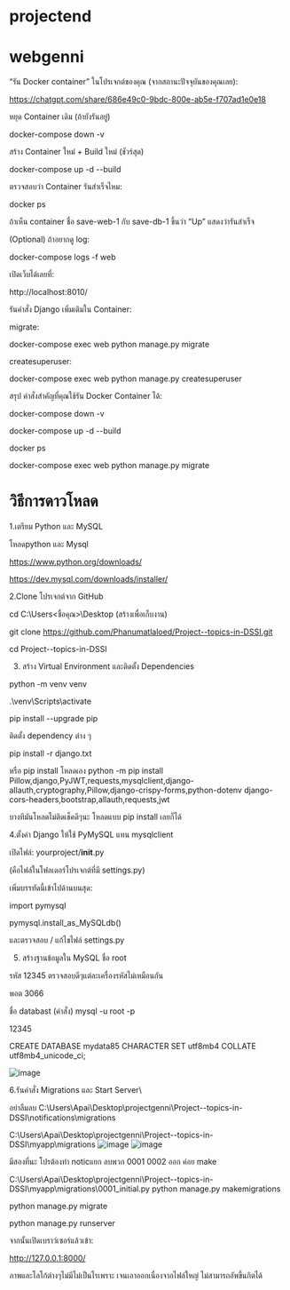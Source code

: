 ﻿# projectend
# webgenni

“รัน Docker container” ในโปรเจกต์ของคุณ (จากสถานะปัจจุบันของคุณเลย):

https://chatgpt.com/share/686e49c0-9bdc-800e-ab5e-f707ad1e0e18

 หยุด Container เดิม (ถ้ายังรันอยู่)

docker-compose down -v

 สร้าง Container ใหม่ + Build ใหม่ (ชัวร์สุด)

docker-compose up -d --build

 ตรวจสอบว่า Container รันสำเร็จไหม:


docker ps

ถ้าเห็น container ชื่อ save-web-1 กับ save-db-1 ขึ้นว่า “Up” แสดงว่ารันสำเร็จ

(Optional) ถ้าอยากดู log:

docker-compose logs -f web

เปิดเว็บได้เลยที่:

http://localhost:8010/

รันคำสั่ง Django เพิ่มเติมใน Container:

migrate:

docker-compose exec web python manage.py migrate

createsuperuser:


docker-compose exec web python manage.py createsuperuser

สรุป คำสั่งสำคัญที่คุณใช้รัน Docker Container ได้:

docker-compose down -v

docker-compose up -d --build

docker ps

docker-compose exec web python manage.py migrate

# วิธีการดาวโหลด
1.เตรียม Python และ MySQL

โหลดpython และ Mysql

https://www.python.org/downloads/

https://dev.mysql.com/downloads/installer/

2.Clone โปรเจกต์จาก GitHub

cd C:\Users\<ชื่อคุณ>\Desktop (สร้างเพื่อเก็บงาน)

git clone https://github.com/Phanumatlaloed/Project--topics-in-DSSI.git

cd Project--topics-in-DSSI

3. สร้าง Virtual Environment และติดตั้ง Dependencies

python -m venv venv

.\venv\Scripts\activate

pip install --upgrade pip

ติดตั้ง dependency ต่าง ๆ

pip install -r django.txt

หรือ pip install โหลดเอง 
python -m pip install Pillow,django,PyJWT,requests,mysqlclient,django-allauth,cryptography,Pillow,django-crispy-forms,python-dotenv
django-cors-headers,bootstrap,allauth,requests,jwt

บางทีมันโหลดไม่ติดเช็คดีๆนะ โหลดแบบ pip install เลยก็ได้

4.ตั้งค่า Django ให้ใช้ PyMySQL แทน mysqlclient

 เปิดไฟล์: yourproject/__init__.py
 
(คือไฟล์ในโฟลเดอร์โปรเจกต์ที่มี settings.py)

เพิ่มบรรทัดนี้เข้าไปด้านบนสุด:

import pymysql

pymysql.install_as_MySQLdb()

และตรวจสอบ / แก้ไขไฟล์ settings.py

5. สร้างฐานข้อมูลใน MySQL
ชื่อ root 

รหัส 12345  ตรวจสอบดีๆแต่ละเครื่องรหัสไม่เหมือนกัน 

พอต 3066

ชื่อ databast (คำสั่ง)
mysql -u root -p

12345

CREATE DATABASE mydata85 CHARACTER SET utf8mb4 COLLATE utf8mb4_unicode_ci;

![image](https://github.com/user-attachments/assets/3800684e-f3e7-4e89-96c7-5065f7ac1180)


6.รันคำสั่ง Migrations และ Start Server\

อย่าลืมลบ C:\Users\Apai\Desktop\projectgenni\Project--topics-in-DSSI\notifications\migrations 

C:\Users\Apai\Desktop\projectgenni\Project--topics-in-DSSI\myapp\migrations
![image](https://github.com/user-attachments/assets/807f2497-23bf-4412-ab8f-876009d7d1ee)
![image](https://github.com/user-attachments/assets/f7a8fbe1-4c87-4a89-a42e-afe6be0a43cb)

มีสองที่นะ โปรต้องทำ noticแยก   ลบพวก 0001 0002 ออก ค่อย make 

C:\Users\Apai\Desktop\projectgenni\Project--topics-in-DSSI\myapp\migrations\0001_initial.py
python manage.py makemigrations

python manage.py migrate


python manage.py runserver

จากนั้นเปิดเบราว์เซอร์แล้วเข้า:

http://127.0.0.1:8000/

ภาพและโลโก้ต่างๆไม่มีไม่เป็นไรเพราะ เจนเอาออกเนื่องจากไฟล์ใหญ่ ไม่สามารถอัพขึ้นกิตได้
